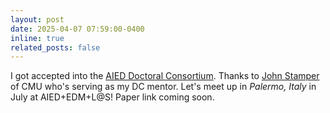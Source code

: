 ```yaml
---
layout: post
date: 2025-04-07 07:59:00-0400
inline: true
related_posts: false
---
```


I got accepted into the [AIED Doctoral Consortium](https://aied2025.itd.cnr.it/index.php/maintrack/doctoral-consortium/). Thanks to [John Stamper](http://dev.stamper.org/) of CMU who's serving as my DC mentor. Let's meet up in _Palermo, Italy_ in July at AIED+EDM+L@S! Paper link coming soon.
